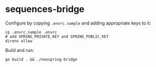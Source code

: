 # sequences-bridge

Configure by copying `.envrc.sample` and adding appropriate keys to it:

    cp .envrc.sample .envrc
    # add SPRING_PRIVATE_KEY and SPRING_PUBLIC_KEY
    direnv allow

Build and run:

    go build . && ./neospring-bridge
